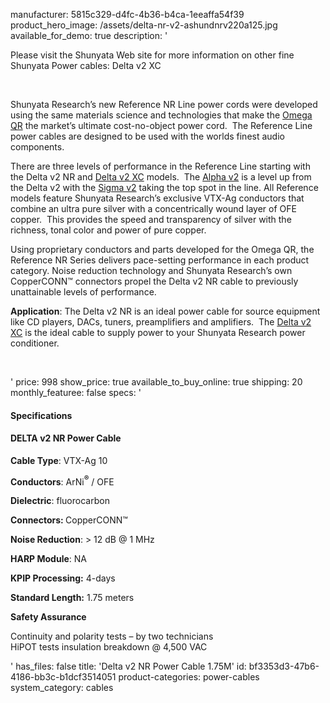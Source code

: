 manufacturer: 5815c329-d4fc-4b36-b4ca-1eeaffa54f39
product_hero_image: /assets/delta-nr-v2-ashundnrv220a125.jpg
available_for_demo: true
description: '<p>Please visit the Shunyata Web site for more information on other fine Shunyata Power cables: Delta v2 XC</p><p><br></p><p>Shunyata Research’s new Reference NR Line power cords were developed using the same materials science and technologies that make the&nbsp;<a href="https://shunyata.com/products/power-cables/omega-line-power-cables/omega-qr/">Omega QR</a>&nbsp;the market’s ultimate cost-no-object power cord.&nbsp; The Reference Line power cables are designed to be used with the worlds finest audio components.</p><p>There are three levels of performance in the Reference Line starting with the Delta v2 NR and&nbsp;<a href="https://shunyata.com/products/power-cables/reference-line-power-cables/delta-v2-xc/">Delta v2 XC</a>&nbsp;models.&nbsp; The&nbsp;<a href="https://shunyata.com/products/power-cables/reference-line-power-cables/alpha-v2-nr/">Alpha v2</a>&nbsp;is a level up from the Delta v2 with the&nbsp;<a href="https://shunyata.com/products/power-cables/reference-line-power-cables/sigma-v2-nr/">Sigma v2</a>&nbsp;taking the top spot in the line. All Reference models feature Shunyata Research’s exclusive VTX-Ag conductors that combine an ultra pure silver with a concentrically wound layer of OFE copper.&nbsp; This provides the speed and transparency of silver with the richness, tonal color and power of pure copper.</p><p>Using proprietary conductors and parts developed for the Omega QR, the Reference NR Series delivers pace-setting performance in each product category. Noise reduction technology and Shunyata Research’s own CopperCONN™ connectors propel the Delta v2 NR cable to previously unattainable levels of performance.</p><p><strong>Application</strong>: The Delta v2 NR is an ideal power cable for source equipment like CD players, DACs, tuners, preamplifiers and amplifiers.&nbsp; The&nbsp;<a href="https://shunyata.com/products/power-cables/reference-line-power-cables/delta-v2-xc/">Delta v2 XC</a>&nbsp;is the ideal cable to supply power to your Shunyata Research power conditioner.</p><p><br></p>'
price: 998
show_price: true
available_to_buy_online: true
shipping: 20
monthly_featuree: false
specs: '<h4>Specifications</h4><h4>DELTA v2 NR Power Cable</h4><p><strong>Cable Type</strong>: VTX-Ag 10</p><p><strong>Conductors</strong>: ArNi<b><sup>®</sup></b>&nbsp;/ OFE&nbsp;</p><p><strong>Dielectric</strong>: fluorocarbon</p><p><strong>Connectors:&nbsp;</strong>CopperCONN™</p><p><strong>Noise Reduction</strong>: &gt; 12 dB @ 1 MHz</p><p><strong>HARP Module</strong>: NA</p><p><strong>KPIP Processing:</strong>&nbsp;4-days</p><p><strong>Standard Length:</strong>&nbsp;1.75 meters</p><p><strong>Safety Assurance</strong></p><p>Continuity and polarity tests – by two technicians<br>HiPOT tests insulation breakdown @ 4,500 VAC</p>'
has_files: false
title: 'Delta v2 NR Power Cable 1.75M'
id: bf3353d3-47b6-4186-bb3c-b1dcf3514051
product-categories: power-cables
system_category: cables
